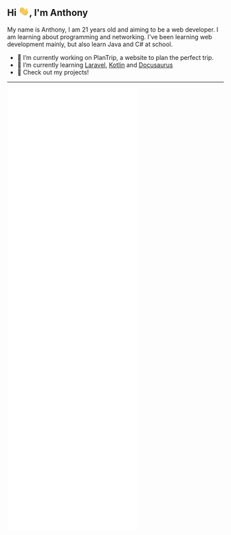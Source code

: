 ## Hi <img src="https://github.com/Selenuix/Selenuix/blob/master/assets/hi.gif" width="25px">, I'm Anthony

My name is Anthony, I am 21 years old and aiming to be a web developer. I am learning about programming and networking. I've been learning web development mainly, but also learn Java and C# at school.

- 🔭 I’m currently working on PlanTrip, a website to plan the perfect trip.
- 🌱 I’m currently learning [Laravel](https://laravel.com/), [Kotlin](https://kotlinlang.org/) and [Docusaurus](https://docusaurus.io/)
- :bookmark: Check out my projects!

---

![Metrics](https://github.com/Selenuix/Selenuix/blob/master/github-metrics.svg)
